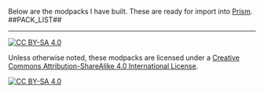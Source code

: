 Below are the modpacks I have built. These are ready for import into [Prism](https://prismlauncher.org/).
##PACK_LIST##

---

[![CC BY-SA 4.0][cc-by-sa-shield]][cc-by-sa]

Unless otherwise noted, these modpacks are licensed under a
[Creative Commons Attribution-ShareAlike 4.0 International License][cc-by-sa].

[![CC BY-SA 4.0][cc-by-sa-image]][cc-by-sa]

[cc-by-sa]: http://creativecommons.org/licenses/by-sa/4.0/
[cc-by-sa-image]: https://licensebuttons.net/l/by-sa/4.0/88x31.png
[cc-by-sa-shield]: https://img.shields.io/badge/License-CC%20BY--SA%204.0-lightgrey.svg
